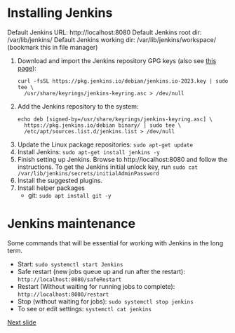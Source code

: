 # Installing Jenkins
Default Jenkins URL: http://localhost:8080
Default Jenkins root dir: /var/lib/jenkins/
Default Jenkins working dir: /var/lib/jenkins/workspace/ (bookmark this in file manager)


1. Download and import the Jenkins repository GPG keys (also see [this page](https://www.jenkins.io/blog/2023/03/27/repository-signing-keys-changing)):
    ```
    curl -fsSL https://pkg.jenkins.io/debian/jenkins.io-2023.key | sudo tee \
      /usr/share/keyrings/jenkins-keyring.asc > /dev/null
    ```
1. Add the Jenkins repository to the system:
    ```
    echo deb [signed-by=/usr/share/keyrings/jenkins-keyring.asc] \
      https://pkg.jenkins.io/debian binary/ | sudo tee \
      /etc/apt/sources.list.d/jenkins.list > /dev/null
    ```
1. Update the Linux package repositories: ```sudo apt-get update```
1. Install Jenkins: ```sudo apt-get install jenkins -y```
1. Finish setting up Jenkins. Browse to http://localhost:8080 and follow the instructions. To get the Jenkins initial unlock key, run ```sudo cat /var/lib/jenkins/secrets/initialAdminPassword```
1. Install the suggested plugins.
1. Install helper packages
    * git: ```sudo apt install git -y```

# Jenkins maintenance

Some commands that will be essential for working with Jenkins in the long term.

* Start: ```sudo systemctl start Jenkins```
* Safe restart (new jobs queue up and run after the restart): ```http://localhost:8080/safeRestart```
* Restart (Without waiting for running jobs to complete): ```http://localhost:8080/restart```
* Stop (without waiting for jobs): ```sudo systemctl stop jenkins```
* To see or edit settings: ```systemctl cat jenkins```


[Next slide](jenkins_demo.md)
